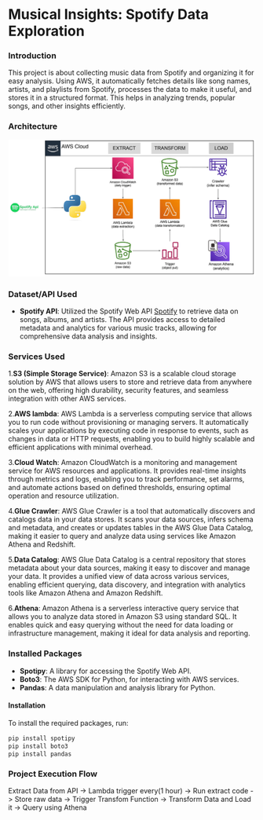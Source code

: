 #  Musical Insights: Spotify Data Exploration

### Introduction
This project is about collecting music data from Spotify and organizing it for easy analysis. Using AWS, it automatically fetches details like song names, artists, and playlists from Spotify, processes the data to make it useful, and stores it in a structured format. This helps in analyzing trends, popular songs, and other insights efficiently.

### Architecture
<picture>
 <source media="(prefers-color-scheme: dark)" srcset="https://github.com/SharmilaSherinRYZ/spotify-end-to-end-data-pipeline/blob/main/spotify_pipeline_architecture_dgrm.png?raw=true">
 <source media="(prefers-color-scheme: light)" srcset="https://github.com/SharmilaSherinRYZ/spotify-end-to-end-data-pipeline/blob/main/spotify_pipeline_architecture_dgrm.png?raw=true">
 <img alt="YOUR-ALT-TEXT" src="https://github.com/SharmilaSherinRYZ/spotify-end-to-end-data-pipeline/blob/main/spotify_pipeline_architecture_dgrm.png?raw=true">
</picture>

### Dataset/API Used

+ **Spotify API**: Utilized the Spotify Web API [Spotify](https://developer.spotify.com/documentation/web-api) to retrieve data on songs, albums, and artists. The API provides access to detailed metadata and analytics for various music tracks, allowing for comprehensive data analysis and insights.

### Services Used
1.**S3 (Simple Storage Service)**: Amazon S3 is a scalable cloud storage solution by AWS that allows users to store and retrieve data from anywhere on the web, offering high durability, security features, and seamless integration with other AWS services.

2.__AWS lambda__: AWS Lambda is a serverless computing service that allows you to run code without provisioning or managing servers. It automatically scales your applications by executing code in response to events, such as changes in data or HTTP requests, enabling you to build highly scalable and efficient applications with minimal overhead.

3.__Cloud Watch__: Amazon CloudWatch is a monitoring and management service for AWS resources and applications. It provides real-time insights through metrics and logs, enabling you to track performance, set alarms, and automate actions based on defined thresholds, ensuring optimal operation and resource utilization.

4.__Glue Crawler__: AWS Glue Crawler is a tool that automatically discovers and catalogs data in your data stores. It scans your data sources, infers schema and metadata, and creates or updates tables in the AWS Glue Data Catalog, making it easier to query and analyze data using services like Amazon Athena and Redshift.

5.__Data Catalog__: AWS Glue Data Catalog is a central repository that stores metadata about your data sources, making it easy to discover and manage your data. It provides a unified view of data across various services, enabling efficient querying, data discovery, and integration with analytics tools like Amazon Athena and Amazon Redshift.

6.**Athena**: Amazon Athena is a serverless interactive query service that allows you to analyze data stored in Amazon S3 using standard SQL. It enables quick and easy querying without the need for data loading or infrastructure management, making it ideal for data analysis and reporting.

### Installed Packages

- **Spotipy**: A library for accessing the Spotify Web API.
- **Boto3**: The AWS SDK for Python, for interacting with AWS services.
- **Pandas**: A data manipulation and analysis library for Python.
  
#### Installation

To install the required packages, run:

```
pip install spotipy
pip install boto3
pip install pandas
```
### Project Execution Flow

Extract Data from API -> Lambda trigger every(1 hour) -> Run extract code -> Store raw data -> Trigger Transfom Function -> Transform Data and Load it -> Query using Athena
